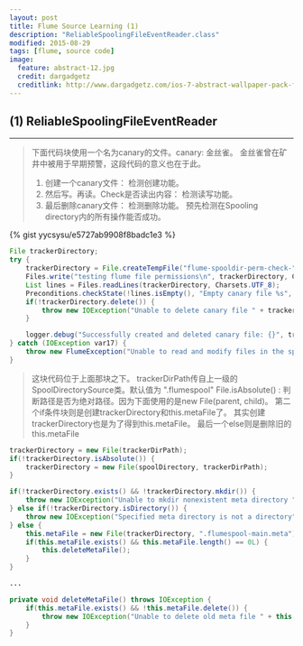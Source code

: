 ```yaml
---
layout: post
title: Flume Source Learning (1)
description: "ReliableSpoolingFileEventReader.class"
modified: 2015-08-29
tags: [flume, source code]
image:
  feature: abstract-12.jpg
  credit: dargadgetz
  creditlink: http://www.dargadgetz.com/ios-7-abstract-wallpaper-pack-for-iphone-5-and-ipod-touch-retina/
---
```


## (1) ReliableSpoolingFileEventReader
-----


>下面代码块使用一个名为canary的文件。canary: 金丝雀。
>金丝雀曾在矿井中被用于早期预警，这段代码的意义也在于此。
>1. 创建一个canary文件： 检测创建功能。
>2. 然后写。再读。Check是否读出内容： 检测读写功能。
>3. 最后删除canary文件： 检测删除功能。
>预先检测在Spooling directory内的所有操作能否成功。

{% gist yycsysu/e5727ab9908f8badc1e3 %}

``` java
File trackerDirectory;
try {
    trackerDirectory = File.createTempFile("flume-spooldir-perm-check-", ".canary", spoolDirectory);
    Files.write("testing flume file permissions\n", trackerDirectory, Charsets.UTF_8);
    List lines = Files.readLines(trackerDirectory, Charsets.UTF_8);
    Preconditions.checkState(!lines.isEmpty(), "Empty canary file %s", new Object[]{trackerDirectory});
    if(!trackerDirectory.delete()) {
        throw new IOException("Unable to delete canary file " + trackerDirectory);
    }

    logger.debug("Successfully created and deleted canary file: {}", trackerDirectory);
} catch (IOException var17) {
    throw new FlumeException("Unable to read and modify files in the spooling directory: " + spoolDirectory, var17);
}
```

>这块代码位于上面那块之下。
>trackerDirPath传自上一级的SpoolDirectorySource类。默认值为 ".flumespool"
>File.isAbsolute() : 判断路径是否为绝对路径。因为下面使用的是new File(parent, child)。
>第二个if条件块则是创建trackerDirectory和this.metaFile了。
>其实创建trackerDirectory也是为了得到this.metaFile。
>最后一个else则是删除旧的this.metaFile

``` java
trackerDirectory = new File(trackerDirPath);
if(!trackerDirectory.isAbsolute()) {
    trackerDirectory = new File(spoolDirectory, trackerDirPath);
}

if(!trackerDirectory.exists() && !trackerDirectory.mkdir()) {
    throw new IOException("Unable to mkdir nonexistent meta directory " + trackerDirectory);
} else if(!trackerDirectory.isDirectory()) {
    throw new IOException("Specified meta directory is not a directory" + trackerDirectory);
} else {
    this.metaFile = new File(trackerDirectory, ".flumespool-main.meta");
    if(this.metaFile.exists() && this.metaFile.length() == 0L) {
        this.deleteMetaFile();
    }
}

...

private void deleteMetaFile() throws IOException {
    if(this.metaFile.exists() && !this.metaFile.delete()) {
        throw new IOException("Unable to delete old meta file " + this.metaFile);
    }
}
```
